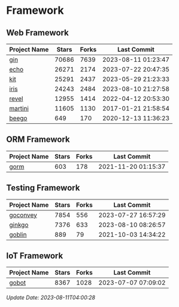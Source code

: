 # Framework

## Web Framework
| Project Name | Stars | Forks | Last Commit |
| ------------ | ----- | ----- | ----------- |
| [gin](https://github.com/gin-gonic/gin) | 70686 | 7639 | 2023-08-11 01:23:47 |
| [echo](https://github.com/labstack/echo) | 26271 | 2174 | 2023-07-22 20:47:35 |
| [kit](https://github.com/go-kit/kit) | 25291 | 2437 | 2023-05-29 21:23:33 |
| [iris](https://github.com/kataras/iris) | 24243 | 2484 | 2023-08-10 21:27:58 |
| [revel](https://github.com/revel/revel) | 12955 | 1414 | 2022-04-12 20:53:30 |
| [martini](https://github.com/go-martini/martini) | 11605 | 1130 | 2017-01-21 21:58:54 |
| [beego](https://github.com/astaxie/beego) | 649 | 170 | 2020-12-13 11:36:23 |

## ORM Framework
| Project Name | Stars | Forks | Last Commit |
| ------------ | ----- | ----- | ----------- |
| [gorm](https://github.com/jinzhu/gorm) | 603 | 178 | 2021-11-20 01:15:37 |

## Testing Framework
| Project Name | Stars | Forks | Last Commit |
| ------------ | ----- | ----- | ----------- |
| [goconvey](https://github.com/smartystreets/goconvey) | 7854 | 556 | 2023-07-27 16:57:29 |
| [ginkgo](https://github.com/onsi/ginkgo) | 7376 | 633 | 2023-08-10 08:26:57 |
| [goblin](https://github.com/franela/goblin) | 889 | 79 | 2021-10-03 14:34:22 |

## IoT Framework
| Project Name | Stars | Forks | Last Commit |
| ------------ | ----- | ----- | ----------- |
| [gobot](https://github.com/hybridgroup/gobot) | 8367 | 1028 | 2023-07-07 07:09:02 |

*Update Date: 2023-08-11T04:00:28*